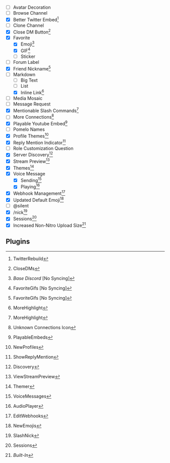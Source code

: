- [ ] Avatar Decoration
- [ ] Browse Channel
- [x] Better Twitter Embed[^1]
- [ ] Clone Channel
- [x] Close DM Button[^2]
- [x] Favorite
  - [x] Emoji[^3]
  - [x] GIF[^4]
  - [ ] Sticker
- [ ] Forum Label
- [x] Friend Nickname[^4]
- [ ] Markdown
  - [ ] Big Text
  - [ ] List
  - [x] Inline Link[^5]
- [ ] Media Mosaic
- [ ] Message Request
- [x] Mentionable Slash Commands[^6]
- [ ] More Connections[^7]
- [x] Playable Youtube Embed[^8]
- [ ] Pomelo Names
- [x] Profile Themes[^9]
- [x] Reply Mention Indicator[^10]
- [ ] Role Customization Question
- [x] Server Discovery[^11]
- [x] Stream Preview[^12]
- [x] Themes[^13]
- [x] Voice Message
  - [x] Sending[^14]
  - [x] Playing[^15]
- [x] Webhook Management[^16]
- [x] Updated Default Emoji[^17]
- [ ] @silent
- [x] /nick[^18]
- [x] Sessions[^19]
- [x] Increased Non-Nitro Upload Size[^20]

## Plugins

[^1]: TwitterRebuild
[^2]: CloseDMs
[^3]: *Base Discord* [No Syncing]
[^4]: FavoriteGifs [No Syncing]
[^5]: MoreHighlight
[^6]: MoreHighlight
[^7]: Unknown Connections Icon
[^8]: PlayableEmbeds
[^9]: NewProfiles
[^10]: ShowReplyMention
[^11]: Discovery
[^12]: ViewStreamPreview
[^13]: Themer
[^14]: VoiceMessages
[^15]: AudioPlayer
[^16]: EditWebhooks
[^17]: NewEmojis
[^18]: SlashNick
[^19]: Sessions
[^20]: *Built-In*